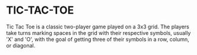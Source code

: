 # TIC-TAC-TOE
Tic Tac Toe is a classic two-player game played on a 3x3 grid. The players take turns marking spaces in the grid with their respective symbols, usually 'X' and 'O', with the goal of getting three of their symbols in a row, column, or diagonal.
